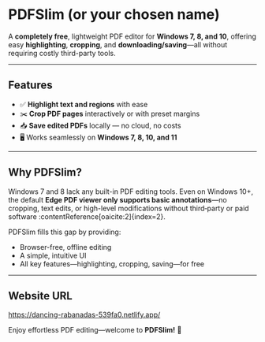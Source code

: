 # PDFSlim (or your chosen name)

A **completely free**, lightweight PDF editor for **Windows 7, 8, and 10**, offering easy **highlighting**, **cropping**, and **downloading/saving**—all without requiring costly third-party tools.

---

## Features

- ✅ **Highlight text and regions** with ease  
- ✂️ **Crop PDF pages** interactively or with preset margins  
- 📥 **Save edited PDFs** locally — no cloud, no costs  
- 🖥️ Works seamlessly on **Windows 7, 8, 10, and 11**

---

## Why PDFSlim?

Windows 7 and 8 lack any built-in PDF editing tools. Even on Windows 10+, the default **Edge PDF viewer only supports basic annotations**—no cropping, text edits, or high-level modifications without third‑party or paid software :contentReference[oaicite:2]{index=2}.

PDFSlim fills this gap by providing:

- Browser-free, offline editing  
- A simple, intuitive UI  
- All key features—highlighting, cropping, saving—for free

---

## Website URL

https://dancing-rabanadas-539fa0.netlify.app/

Enjoy effortless PDF editing—welcome to **PDFSlim!** 🚀
